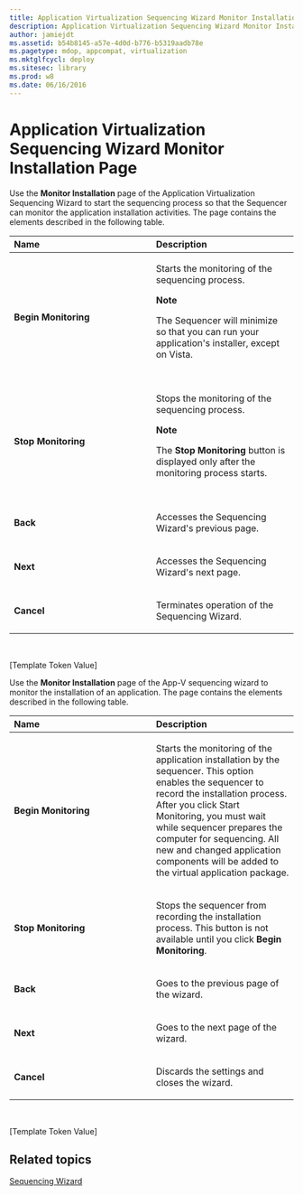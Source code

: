 ```yaml
---
title: Application Virtualization Sequencing Wizard Monitor Installation Page
description: Application Virtualization Sequencing Wizard Monitor Installation Page
author: jamiejdt
ms.assetid: b54b8145-a57e-4d0d-b776-b5319aadb78e
ms.pagetype: mdop, appcompat, virtualization
ms.mktglfcycl: deploy
ms.sitesec: library
ms.prod: w8
ms.date: 06/16/2016
---
```



# Application Virtualization Sequencing Wizard Monitor Installation Page


Use the **Monitor Installation** page of the Application Virtualization Sequencing Wizard to start the sequencing process so that the Sequencer can monitor the application installation activities. The page contains the elements described in the following table.

<table>
<colgroup>
<col width="50%" />
<col width="50%" />
</colgroup>
<thead>
<tr class="header">
<th align="left">Name</th>
<th align="left">Description</th>
</tr>
</thead>
<tbody>
<tr class="odd">
<td align="left"><p><strong>Begin Monitoring</strong></p></td>
<td align="left"><p>Starts the monitoring of the sequencing process.</p>
<div class="alert">
<strong>Note</strong>  
<p>The Sequencer will minimize so that you can run your application's installer, except on Vista.</p>
</div>
<div>
 
</div></td>
</tr>
<tr class="even">
<td align="left"><p><strong>Stop Monitoring</strong></p></td>
<td align="left"><p>Stops the monitoring of the sequencing process.</p>
<div class="alert">
<strong>Note</strong>  
<p>The <strong>Stop Monitoring</strong> button is displayed only after the monitoring process starts.</p>
</div>
<div>
 
</div></td>
</tr>
<tr class="odd">
<td align="left"><p><strong>Back</strong></p></td>
<td align="left"><p>Accesses the Sequencing Wizard's previous page.</p></td>
</tr>
<tr class="even">
<td align="left"><p><strong>Next</strong></p></td>
<td align="left"><p>Accesses the Sequencing Wizard's next page.</p></td>
</tr>
<tr class="odd">
<td align="left"><p><strong>Cancel</strong></p></td>
<td align="left"><p>Terminates operation of the Sequencing Wizard.</p></td>
</tr>
</tbody>
</table>

 

\[Template Token Value\]

Use the **Monitor Installation** page of the App-V sequencing wizard to monitor the installation of an application. The page contains the elements described in the following table.

<table>
<colgroup>
<col width="50%" />
<col width="50%" />
</colgroup>
<thead>
<tr class="header">
<th align="left">Name</th>
<th align="left">Description</th>
</tr>
</thead>
<tbody>
<tr class="odd">
<td align="left"><p><strong>Begin Monitoring</strong></p></td>
<td align="left"><p>Starts the monitoring of the application installation by the sequencer. This option enables the sequencer to record the installation process. After you click Start Monitoring, you must wait while sequencer prepares the computer for sequencing. All new and changed application components will be added to the virtual application package.</p></td>
</tr>
<tr class="even">
<td align="left"><p><strong>Stop Monitoring</strong></p></td>
<td align="left"><p>Stops the sequencer from recording the installation process. This button is not available until you click <strong>Begin Monitoring</strong>.</p></td>
</tr>
<tr class="odd">
<td align="left"><p><strong>Back</strong></p></td>
<td align="left"><p>Goes to the previous page of the wizard.</p></td>
</tr>
<tr class="even">
<td align="left"><p><strong>Next</strong></p></td>
<td align="left"><p>Goes to the next page of the wizard.</p></td>
</tr>
<tr class="odd">
<td align="left"><p><strong>Cancel</strong></p></td>
<td align="left"><p>Discards the settings and closes the wizard.</p></td>
</tr>
</tbody>
</table>

 

\[Template Token Value\]

## Related topics


[Sequencing Wizard](sequencing-wizard.md)

 

 





